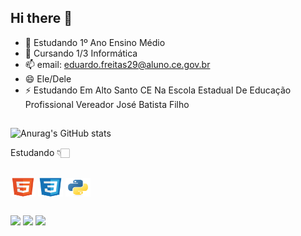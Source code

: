 ## Hi there 👋


- 🔭 Estudando 1º Ano Ensino Médio
- 🌱 Cursando 1/3 Informática
- 📫 email: eduardo.freitas29@aluno.ce.gov.br
- 😄  Ele/Dele
- ⚡ Estudando Em Alto Santo CE Na Escola Estadual De Educação Profissional Vereador José Batista Filho
##

  ![Anurag's GitHub stats](https://github-readme-stats.vercel.app/api?username=eduuxs25&show_icons=true&theme=dark)
  
Estudando 👇🏻
  <div style="display: inline_block"><br>
  <img align="center" alt="Rafa-HTML" height="30" width="40" src="https://raw.githubusercontent.com/devicons/devicon/master/icons/html5/html5-original.svg">
  <img align="center" alt="Rafa-CSS" height="30" width="40" src="https://raw.githubusercontent.com/devicons/devicon/master/icons/css3/css3-original.svg">
  <img align="center" alt="Rafa-Python" height="30" width="40" src="https://raw.githubusercontent.com/devicons/devicon/master/icons/python/python-original.svg">
</div>

##

<div> 

  <a href="https://instagram.com/eduu.xs2" target="_blank"><img src="https://img.shields.io/badge/-Instagram-%23E4405F?style=for-the-badge&logo=instagram&logoColor=white" target="_blank"></a>
  <a href = "mailto:eduardo.freitas29@aluno.ce.gov.br"><img src="https://img.shields.io/badge/-Gmail-%23333?style=for-the-badge&logo=gmail&logoColor=white" target="_blank"></a>
  <a href="https://www.linkedin.com/in/rafaella-ballerini-45875016a" target="_blank"><img src="https://img.shields.io/badge/-LinkedIn-%230077B5?style=for-the-badge&logo=linkedin&logoColor=white" target="_blank"></a> 

</div>

